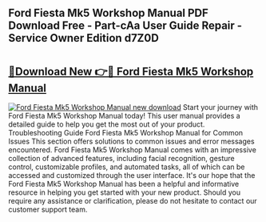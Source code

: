 ## Ford Fiesta Mk5 Workshop Manual PDF Download Free - Part-cAa User Guide Repair - Service Owner Edition d7Z0D

# <h2><a href="http://bc75645.oget.top/?id=Ford+Fiesta+Mk5+Workshop+Manual">🔗Download New 👉🔴 Ford Fiesta Mk5 Workshop Manual</a></h2>

[![Ford Fiesta Mk5 Workshop Manual new download](https://i.imgur.com/5g1atiW.png)](http://bc75645.oget.top/?id=Ford+Fiesta+Mk5+Workshop+Manual)
Start your journey with Ford Fiesta Mk5 Workshop Manual today! This user manual provides a detailed guide to help you get the most out of your product. Troubleshooting Guide Ford Fiesta Mk5 Workshop Manual for Common Issues This section offers solutions to common issues and error messages encountered. Ford Fiesta Mk5 Workshop Manual comes with an impressive collection of advanced features, including facial recognition, gesture control, customizable profiles, and automated tasks, all of which can be accessed and customized through the user interface. It's our hope that the Ford Fiesta Mk5 Workshop Manual has been a helpful and informative resource in helping you get started with your new product. Should you require any assistance or clarification, please do not hesitate to contact our customer support team.
